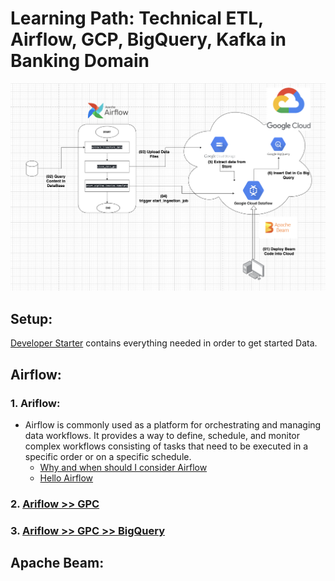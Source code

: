 # Learning Path: Technical ETL, Airflow, GCP, BigQuery, Kafka in Banking Domain

![image](./Screenshot%202023-06-07%20at%2008.58.26%20copy.png)



## Setup:
[Developer Starter](./00-install/README.md) contains everything needed in order to get started Data.

## Airflow:

### 1. Ariflow: 
- Airflow is commonly used as a platform for orchestrating and managing data workflows. It provides a way to define, schedule, and monitor complex workflows consisting of tasks that need to be executed in a specific order or on a specific schedule.
    - [Why and when should I consider Airflow](./00-when/README.md)
    - [Hello Airflow](./01-hello-airflow/README.md)

### 2. [Ariflow >> GPC](./02-gpc/02-gpc.mds)

### 3. [Ariflow >> GPC >> BigQuery](./03-gpc-bigquery/03-gpc-bigquery.md)


## Apache Beam:
